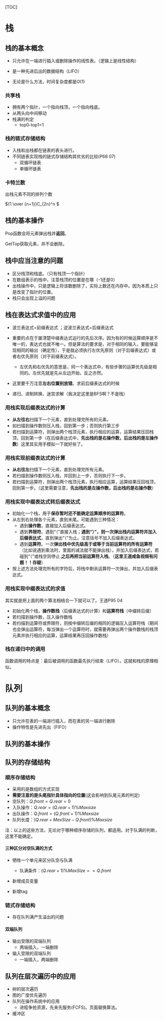 [TOC]

# 栈

## 栈的基本概念

+ 只允许在一端进行插入或删除操作的线性表。（逻辑上是线性结构）

+ 是一种先进后出的数据结构（LIFO）
+ 无论是什么方法，时间复杂度都是$O(1)$

### 共享栈

+ 拥有两个指针，一个指向栈顶，一个指向栈底。
+ 从两头向中间移动
+ 栈满的判定
  + top0-top1=1

### 栈的链式存储结构

+ 入栈和出栈都在链表的表头进行。
+ 不同链表实现栈的链式存储结构其优劣的比较(P68 07)
  + 双循环链表
  + 单循环链表

### 卡特兰数

出栈元素不同的排列个数

${1 \over {n+1}}C_{2n}^n $

## 栈的基本操作

Pop函数会将元素弹出栈并**返回**。

GetTop获取元素，并不会删除。

## 栈中应当注意的问题

+ 区分栈顶和栈底。（只有栈顶一个指针）
+ 在数组表示的栈中，注意栈顶的位置是在哪（-1还是0）
+ 出栈操作中，只是逻辑上将该数删除了，实际上数还在内存中。因为本质上只是改变了指针的位置。
+ 栈只会出现上溢的问题

## 栈在表达式求值中的应用

+ 波兰表达式=前缀表达式 ；逆波兰表达式=后缀表达式  

+ 重要的点在于屡清楚中缀表达式运行的先后次序。因为有的时候运算顺序是不唯一的，表达式也就不唯一。但是算法的要求是，对于相同的输入，要能够呈现相同的输出（确定性），于是就必须执行左优先原则（对于后缀表达式）或者右优先原则（对于前缀表达式）。
  + 左优先和右优先的意思是，同一个表达式中，有些步骤的运算优先级是相同的。左优先就是先从左边开始，反之亦然。
+ 这里要千万注意**左右位置别放错**。求前后缀表达式的时候
+ 递归、进制转换、迷宫求解（我决定这里是BFS啊？不是栈）

### 用栈实现后缀表达式的计算

+ **从左往右**扫描下一个元素，直到处理完所有的元素。
+ 如扫描到操作数则压入栈，回到第一步；否则执行第三步
+ 若扫描到运算符，则弹出两个栈顶元素，执行相应的运算，运算结果压回栈顶，回到第一步（在后缀表达式中，**先出栈的是右操作数，后出栈的是左操作数**）这里其实用手模拟一下就好些了。

### 用栈实现前缀表达式的计算

+ **从右往左**扫描下一个元素，直到处理完所有元素。
+ 若扫描到操作数则压入栈，并回到上一步，否则执行下一步。
+ 若扫描到运算符，则弹出两个栈顶元素，执行相应运算，运算结果压回栈顶，回到第一步。（这里需要注意，**先出栈的是左操作数，后出栈的是右操作数**）

### 用栈实现中缀表达式转后缀表达式

+ 初始化一个栈，用于**保存暂时还不能确定运算顺序的运算符**。
+ 从左到右处理各个元素，直到末尾。可能遇到三种情况：
  + 遇到**操作数**，直接加入后缀表达式。
  + 遇到**界限符**。遇到“（”直接入栈；**遇到“）”，则一次弹出栈内运算符并加入后缀表达式**，直到弹出“（”为止。注意括号不加入后缀表达式。
  + 遇到**运算符**。一次**弹出栈中优先级高于或等于当前运算符的所有运算符**（比如说遇到乘法时，里面的减法就不能弹出栈），并加入后缀表达式，若碰到“（”或栈空则停止.**之后再把当前运算符入栈**。（**这里王道咸鱼视频有问题！！存疑**）
+ 按上述方法处理完所有的字符后，将栈中剩余运算符一次弹出，并加入后缀表达式。

### 用栈实现中缀表达式的求值

其实就是把上面的两个算法相结合一下就可以了。王道P95 04

+ 初始化两个栈，**操作数栈**（后缀表达式的计算）和**运算符栈**（中缀转后缀）
+ 若扫描到操作数，压入操作数栈
+ 若扫描到运算符或界限符，则按中缀转后缀的相同的逻辑压入运算符栈（期间也会弹出运算符，每当弹出一个运算符时，就需要再弹出两个操作数栈的栈顶元素并执行相应的运算，运算结果再压回操作数栈）

### 栈在递归中的调用

函数调用的特点是：最后被调用的函数最先执行结束（LIFO）。这就和栈的原理相似。

# 队列

## 队列的基本概念

+ 只允许在表的一端进行插入，而在表的另一端进行删除
+ 操作特性是先进先出（FIFO）

## 队列的基本操作

## 队列的存储结构

### 顺序存储结构

+ 采用的是数组的方式实现
+ **需要注意的是头尾指针具体指向的位置**(这会影响到队尾元素的判定)
+ 空队列：$Q.front=Q.rear=0$
+ 入队操作：$Q.rear=(Q.rear+1) \% Maxsize$
+ 出队操作：$Q.front=(Q.front+1) \% Maxsize$
+ 队列长度：$(Q.rear+MaxSize-Q.front)\% Maxsize$

注：以上的这些方法，无论对于哪种顺序存储的队列，都适用。对于队满的判断，这里不能确定。

#### 三种区分对空队满的方式

+ 牺牲一个单元来区分队空与队满
  + 队满条件：$(Q.rear+1) \%MaxSize==Q.front$

+ 新增成员变量
+ 新增tag

### 链式存储结构

+ 存在队列满产生溢出的问题

#### 双端队列

+ 输出受限的双端队列
  + 两端插入，一端删除
+ 输入受限的双端队列
  + 一端插入，两端删除

## 队列在层次遍历中的应用

+ 树的层次遍历
+ 图的广度优先遍历
+ 队列在操作系统中的应用
  + 进程争抢资源，先来先服务(FCFS)。页面替换算法。
+ 缓冲区